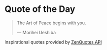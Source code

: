 # Quote of the Day

<!-- QUOTE_START -->
> The Art of Peace begins with you.
>
> — Morihei Ueshiba

Inspirational quotes provided by <a href="https://zenquotes.io/" target="_blank">ZenQuotes API</a>
<!-- QUOTE_END -->